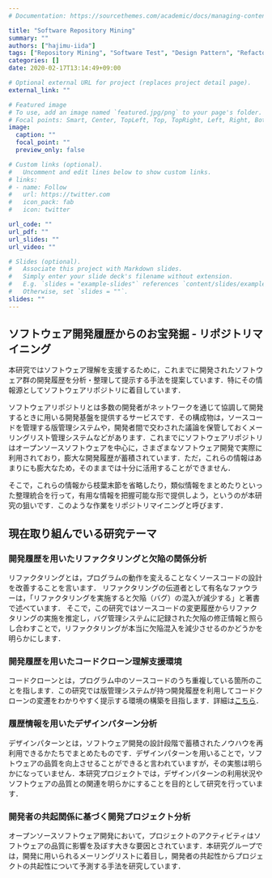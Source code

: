 ```yaml
---
# Documentation: https://sourcethemes.com/academic/docs/managing-content/

title: "Software Repository Mining"
summary: ""
authors: ["hajimu-iida"]
tags: ["Repository Mining", "Software Test", "Design Pattern", "Refactoring"]
categories: []
date: 2020-02-17T13:14:49+09:00

# Optional external URL for project (replaces project detail page).
external_link: ""

# Featured image
# To use, add an image named `featured.jpg/png` to your page's folder.
# Focal points: Smart, Center, TopLeft, Top, TopRight, Left, Right, BottomLeft, Bottom, BottomRight.
image:
  caption: ""
  focal_point: ""
  preview_only: false

# Custom links (optional).
#   Uncomment and edit lines below to show custom links.
# links:
# - name: Follow
#   url: https://twitter.com
#   icon_pack: fab
#   icon: twitter

url_code: ""
url_pdf: ""
url_slides: ""
url_video: ""

# Slides (optional).
#   Associate this project with Markdown slides.
#   Simply enter your slide deck's filename without extension.
#   E.g. `slides = "example-slides"` references `content/slides/example-slides.md`.
#   Otherwise, set `slides = ""`.
slides: ""
---
```


## ソフトウェア開発履歴からのお宝発掘 - リポジトリマイニング
本研究ではソフトウェア理解を支援するために，これまでに開発されたソフトウェア群の開発履歴を分析・整理して提示する手法を提案しています．特にその情報源としてソフトウェアリポジトリに着目しています．

ソフトウェアリポジトリとは多数の開発者がネットワークを通じて協調して開発するときに用いる開発基盤を提供するサービスです．その構成物は，ソースコードを管理する版管理システムや，開発者間で交わされた議論を保管しておくメーリングリスト管理システムなどがあります．これまでにソフトウェアリポジトリはオープンソースソフトウェアを中心に，さまざまなソフトウェア開発で実際に利用されており，膨大な開発履歴が蓄積されています．ただ，これらの情報はあまりにも膨大なため，そのままでは十分に活用することができません．

そこで，これらの情報から枝葉末節を省略したり，類似情報をまとめたりといった整理統合を行って，有用な情報を把握可能な形で提供しよう，というのが本研究の狙いです．このような作業をリポジトリマイニングと呼びます．

## 現在取り組んでいる研究テーマ

### 開発履歴を用いたリファクタリングと欠陥の関係分析
リファクタリングとは，プログラムの動作を変えることなくソースコードの設計を改善することを言います． リファクタリングの伝道者として有名なファウラーは，「リファクタリングを実施すると欠陥（バグ）の混入が減少する」と著書で述べています． そこで，この研究ではソースコードの変更履歴からリファクタリングの実施を推定し，バグ管理システムに記録された欠陥の修正情報と照らし合わすことで，リファクタリングが本当に欠陥混入を減少させるのかどうかを明らかにします．

### 開発履歴を用いたコードクローン理解支援環境
コードクローンとは，プログラム中のソースコードのうち重複している箇所のことを指します．この研究では版管理システムが持つ開発履歴を利用してコードクローンの変遷をわかりやすく提示する環境の構築を目指します．詳細は[こちら](/project/code-clone-history)．

### 履歴情報を用いたデザインパターン分析
デザインパターンとは，ソフトウェア開発の設計段階で蓄積されたノウハウを再利用できるかたちでまとめたものです．デザインパターンを用いることで，ソフトウェアの品質を向上させることができると言われていますが，その実態は明らかになっていません．本研究プロジェクトでは，デザインパターンの利用状況やソフトウェアの品質との関連を明らかにすることを目的として研究を行っています．

### 開発者の共起関係に基づく開発プロジェクト分析
オープンソースソフトウェア開発において，プロジェクトのアクティビティはソフトウェアの品質に影響を及ぼす大きな要因とされています．本研究グループでは，開発に用いられるメーリングリストに着目し，開発者の共起性からプロジェクトの共起性について予測する手法を研究しています．

